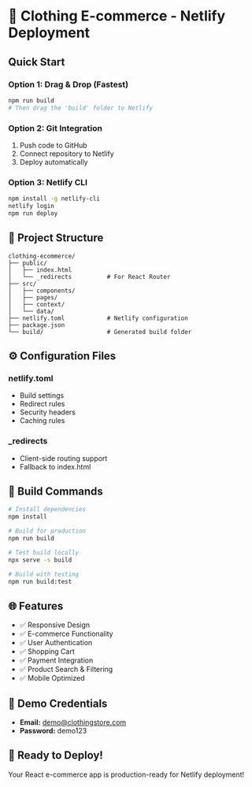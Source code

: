# 🚀 Clothing E-commerce - Netlify Deployment

## Quick Start

### Option 1: Drag & Drop (Fastest)
```bash
npm run build
# Then drag the 'build' folder to Netlify
```

### Option 2: Git Integration
1. Push code to GitHub
2. Connect repository to Netlify
3. Deploy automatically

### Option 3: Netlify CLI
```bash
npm install -g netlify-cli
netlify login
npm run deploy
```

## 📁 Project Structure
```
clothing-ecommerce/
├── public/
│   ├── index.html
│   └── _redirects          # For React Router
├── src/
│   ├── components/
│   ├── pages/
│   ├── context/
│   └── data/
├── netlify.toml            # Netlify configuration
├── package.json
└── build/                  # Generated build folder
```

## ⚙️ Configuration Files

### netlify.toml
- Build settings
- Redirect rules
- Security headers
- Caching rules

### _redirects
- Client-side routing support
- Fallback to index.html

## 🔧 Build Commands

```bash
# Install dependencies
npm install

# Build for production
npm run build

# Test build locally
npx serve -s build

# Build with testing
npm run build:test
```

## 🌐 Features

- ✅ Responsive Design
- ✅ E-commerce Functionality
- ✅ User Authentication
- ✅ Shopping Cart
- ✅ Payment Integration
- ✅ Product Search & Filtering
- ✅ Mobile Optimized

## 📱 Demo Credentials

- **Email:** demo@clothingstore.com
- **Password:** demo123

## 🚀 Ready to Deploy!

Your React e-commerce app is production-ready for Netlify deployment!

